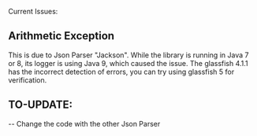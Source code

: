 Current Issues:

## Arithmetic Exception

This is due to Json Parser "Jackson".
While the library is running in Java 7 or 8, its logger is using Java 9, which caused the issue.
The glassfish 4.1.1 has the incorrect detection of errors, you can try using glassfish 5 for verification. 

## TO-UPDATE:
-- Change the code with the other Json Parser
